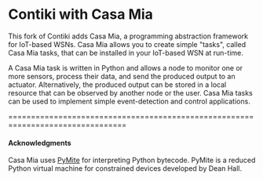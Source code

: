 Contiki with Casa Mia
============================

This fork of Contiki adds Casa Mia, a programming abstraction framework for IoT-based WSNs. Casa Mia allows you to create simple "tasks", called Casa Mia tasks, that can be installed in your IoT-based WSN at run-time.

A Casa Mia task is written in Python and allows a node to monitor one or more sensors, process their data, and send the produced output to an actuator. Alternatively, the produced output can be stored in a local resource that can be observed by another node or the user. Casa Mia tasks can be used to implement simple event-detection and control applications.

================================================================================

#### Acknowledgments

Casa Mia uses [PyMite](https://code.google.com/p/python-on-a-chip/) for interpreting Python bytecode. PyMite is a reduced Python virtual machine for constrained devices developed by Dean Hall.
